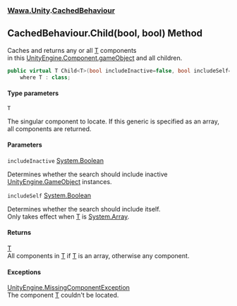 ### [Wawa.Unity](Wawa.Unity.md 'Wawa.Unity').[CachedBehaviour](CachedBehaviour.md 'Wawa.Unity.CachedBehaviour')

## CachedBehaviour.Child<T>(bool, bool) Method

Caches and returns any or all [T](CachedBehaviour.Child.FCrlr58ZPFEKKZeiTEhIgg.md#Wawa.Unity.CachedBehaviour.Child_T_(bool,bool).T 'Wawa.Unity.CachedBehaviour.Child<T>(bool, bool).T') components  
in this [UnityEngine.Component.gameObject](https://docs.microsoft.com/en-us/dotnet/api/UnityEngine.Component.gameObject 'UnityEngine.Component.gameObject') and all children.

```csharp
public virtual T Child<T>(bool includeInactive=false, bool includeSelf=false)
    where T : class;
```
#### Type parameters

<a name='Wawa.Unity.CachedBehaviour.Child_T_(bool,bool).T'></a>

`T`

The singular component to locate. If this generic is specified as an array,  
all components are returned.
#### Parameters

<a name='Wawa.Unity.CachedBehaviour.Child_T_(bool,bool).includeInactive'></a>

`includeInactive` [System.Boolean](https://docs.microsoft.com/en-us/dotnet/api/System.Boolean 'System.Boolean')

Determines whether the search should include inactive [UnityEngine.GameObject](https://docs.microsoft.com/en-us/dotnet/api/UnityEngine.GameObject 'UnityEngine.GameObject') instances.

<a name='Wawa.Unity.CachedBehaviour.Child_T_(bool,bool).includeSelf'></a>

`includeSelf` [System.Boolean](https://docs.microsoft.com/en-us/dotnet/api/System.Boolean 'System.Boolean')

Determines whether the search should include itself.  
Only takes effect when [T](CachedBehaviour.Child.FCrlr58ZPFEKKZeiTEhIgg.md#Wawa.Unity.CachedBehaviour.Child_T_(bool,bool).T 'Wawa.Unity.CachedBehaviour.Child<T>(bool, bool).T') is [System.Array](https://docs.microsoft.com/en-us/dotnet/api/System.Array 'System.Array').

#### Returns
[T](CachedBehaviour.Child.FCrlr58ZPFEKKZeiTEhIgg.md#Wawa.Unity.CachedBehaviour.Child_T_(bool,bool).T 'Wawa.Unity.CachedBehaviour.Child<T>(bool, bool).T')  
All components in [T](CachedBehaviour.Child.FCrlr58ZPFEKKZeiTEhIgg.md#Wawa.Unity.CachedBehaviour.Child_T_(bool,bool).T 'Wawa.Unity.CachedBehaviour.Child<T>(bool, bool).T') if [T](CachedBehaviour.Child.FCrlr58ZPFEKKZeiTEhIgg.md#Wawa.Unity.CachedBehaviour.Child_T_(bool,bool).T 'Wawa.Unity.CachedBehaviour.Child<T>(bool, bool).T') is an array, otherwise any component.

#### Exceptions

[UnityEngine.MissingComponentException](https://docs.microsoft.com/en-us/dotnet/api/UnityEngine.MissingComponentException 'UnityEngine.MissingComponentException')  
The component [T](CachedBehaviour.Child.FCrlr58ZPFEKKZeiTEhIgg.md#Wawa.Unity.CachedBehaviour.Child_T_(bool,bool).T 'Wawa.Unity.CachedBehaviour.Child<T>(bool, bool).T') couldn't be located.